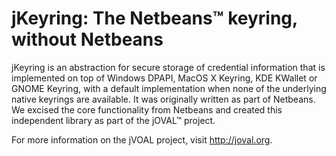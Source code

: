 jKeyring: The Netbeans&trade; keyring, without Netbeans
=============

jKeyring is an abstraction for secure storage of credential information that is implemented on top of Windows DPAPI, MacOS X Keyring, KDE KWallet or GNOME Keyring, with a default implementation when none of the underlying native keyrings are available. It was originally written as part of Netbeans. We excised the core functionality from Netbeans and created this independent library as part of the jOVAL&trade; project.

For more information on the jVOAL project, visit http://joval.org.